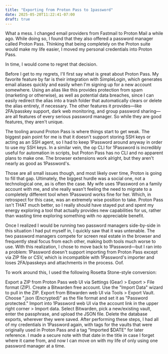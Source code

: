 ```yaml
---
title: "Exporting from Proton Pass to 1password"
date: 2025-05-20T11:22:41-07:00
draft: true
---
```


What a mess. I changed email providers from Fastmail to Proton Mail a while ago. While doing so, I found that they also offered a password manager called Proton Pass. Thinking that being completely on the Proton suite would make my life easier, I moved my personal credentials into Proton Pass.

In time, I would come to regret that decision.

<!--more-->

Before I get to my regrets, I'll first say what is great about Proton Pass. My favorite feature by far is their integration with SimpleLogin, which generates email aliases quickly and easily when I'm signing up for a new account somewhere. Using an alias like this provides protection from spam (marketing or otherwise), as well as potential data breaches, since I can easily redirect the alias into a trash folder that automatically clears or delete the alias entirely, if necessary. The other features it provides—like 2FA/passkey support, dark web monitoring, and group password sharing—are all features of every serious password manager. So while they are good features, they aren't unique.

The tooling around Proton Pass is where things start to get weak. The biggest pain point for me is that it doesn't support storing SSH keys or acting as an SSH agent, so I had to keep 1Password around anyway in order to use my SSH keys. In a similar vein, the op CLI for 1Password is incredibly useful for automation in scripts, but Proton Pass has no CLI and no apparent plans to make one. The browser extensions work alright, but they aren't nearly as good as 1Password's.

Those are all small issues though, and most likely over time, Proton is going to fill that gap. Ultimately, the biggest hurdle was a social one, not a technological one, as is often the case. My wife uses 1Password on a family account with me, and she really wasn't feeling the need to migrate to a completely different tool when 1Password works fine for her. Which, in retrospect for this case, was an extremely wise position to take. Proton Pass isn't THAT much better, so I really should have stayed put and spent my energy exploring a tool that actually provides new capabilities for us, rather than wasting time exploring something with no appreciable benefit.

Once I realized I would be running two password managers side-by-side in this situation I had put myself in, I quickly saw that it was untenable. The two password managers compete for screen real estate in the browser and frequently steal focus from each other, making both tools much worse to use. With this realization, I chose to move back to 1Password—but I ran into a problem: 1Password doesn't support importing from Proton Pass except via ZIP file or CSV, which is incompatible with 1Password's importer and loses 2FA/passkeys and attachments in the process. Oof.

To work around this, I used the following Rosetta Stone-style conversion:

Export a ZIP from Proton Pass web UI via Settings (Gear) > Export > File format (ZIP).
Create a Bitwarden free account. Use the "Import Data" wizard to pull in the ZIP.
Export from Bitwarden web UI via Tools > Export Vault. Choose ".json (Encrypted)" as the file format and set it as "Password protected."
Import into 1Password web UI via the account link in the upper right corner > Import data. Select Bitwarden, pick a new/existing vault, enter the passphrase, and upload the JSON file.
Delete the database exports, wherever they were saved.
After performing these steps, I had all of my credentials in 1Password again, with tags for the vaults that were originally used in Proton Pass and a tag "Imported $DATE" for later reference. I made a secure note with that date in the title in case I forget where it came from, and now I can move on with my life of only using one password manager at a time.
